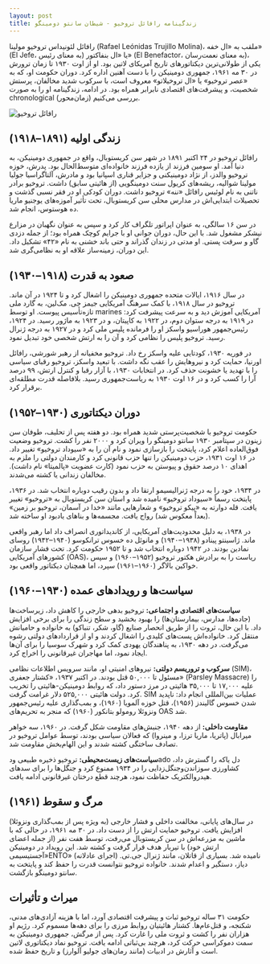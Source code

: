 ```yaml
---
layout: post
title: زندگینامه رافائل تروخیو - شیطان سانتو دومینگو
---
```


رافائل لئونیداس تروخیو مولینا (Rafael Leónidas Trujillo Molina)، ملقب به «ال خفه» (El Jefe، به معنای رئیس) یا «ال بنفاکتور» (El Benefactor، به معنای نعمت‌رسان)، یکی از طولانی‌ترین دیکتاتورهای تاریخ آمریکای لاتین بود. او از اوت ۱۹۳۰ تا زمان ترورش در ۳۰ مه ۱۹۶۱، جمهوری دومینیکن را با دست آهنین اداره کرد. دوران حکومت او، که به «عصر تروخیو» یا «ال تروخیلاتو» معروف است، با سرکوب شدید مخالفان، پرستش شخصیت، و پیشرفت‌های اقتصادی نابرابر همراه بود. در ادامه، زندگینامه او را به صورت chronological (زمان‌محور) بررسی می‌کنیم.

![رافائل تروخیو](https://indexes.ir/biography/rafael-trujillo.jpg)

## زندگی اولیه (۱۸۹۱–۱۹۱۸)
رافائل تروخیو در ۲۴ اکتبر ۱۸۹۱ در شهر سن کریستوبال، واقع در جمهوری دومینیکن، به دنیا آمد. او سومین فرزند از یازده فرزند خانواده‌ای متوسط‌الحال بود. پدرش، خوزه تروخیو والدز، از نژاد دومینیکنی و جزایر قناری اسپانیا بود و مادرش، آلتاگراسیا جولیا مولینا شوالیه، ریشه‌های کریول سنت دومینگویی (از هائیتی سابق) داشت. تروخیو برادر ناتنی به نام لوئیس رافائل «ننه» تروخیو داشت. دوران کودکی او در فقر نسبی گذشت و تحصیلات ابتدایی‌اش در مدارس محلی سن کریستوبال، تحت تأثیر آموزه‌های یوجنیو ماریا ده هوستوس، انجام شد.

در سن ۱۶ سالگی، به عنوان اپراتور تلگراف کار کرد و سپس به عنوان نگهبان در مزارع نیشکر مشغول شد. با این حال، دوران جوانی او با جرایم کوچک همراه بود؛ از جمله دزدی گاو و سرقت پستی. او مدتی در زندان گذراند و حتی باند خشنی به نام «۴۲» تشکیل داد. این دوران، زمینه‌ساز علاقه او به نظامی‌گری شد.

## صعود به قدرت (۱۹۱۸–۱۹۳۰)
در سال ۱۹۱۶، ایالات متحده جمهوری دومینیکن را اشغال کرد و تا ۱۹۲۴ در آن ماند. تروخیو در سال ۱۹۱۸، با کمک سرهنگ آمریکایی جیمز جی. مک‌لین، به گارد ملی تازه‌تأسیس پیوست. او توسط marines آمریکایی آموزش دید و به سرعت پیشرفت کرد: در ۱۹۱۹ به درجه ستوان دوم، در ۱۹۲۲ به کاپیتان، و در ۱۹۲۳ به ماژور رسید. در ۱۹۲۴، رئیس‌جمهور هوراسیو واسکز او را فرمانده پلیس ملی کرد و در ۱۹۲۷ به درجه ژنرال رسید. تروخیو پلیس را نظامی کرد و آن را به ارتش شخصی خود تبدیل نمود.

در فوریه ۱۹۳۰، کودتایی علیه واسکز رخ داد. تروخیو مخفیانه از رهبر شورشی، رافائل اورنیا، حمایت کرد و نیروهایش را عقب نگه داشت. با تبعید واسکز، تروخیو رقبای سیاسی را با تهدید یا خشونت حذف کرد. در انتخابات ۱۹۳۰، با آزار رقبا و کنترل ارتش، ۹۹ درصد آرا را کسب کرد و در ۱۶ اوت ۱۹۳۰ به ریاست‌جمهوری رسید. بلافاصله قدرت مطلقه‌ای برقرار کرد.

## دوران دیکتاتوری (۱۹۳۰–۱۹۵۲)
حکومت تروخیو با شخصیت‌پرستی شدید همراه بود. دو هفته پس از تحلیف، طوفان سن زینون در سپتامبر ۱۹۳۰ سانتو دومینگو را ویران کرد و ۲۰۰۰ نفر را کشت. تروخیو وضعیت فوق‌العاده اعلام کرد، پایتخت را بازسازی نمود و نام آن را به «سیوداد تروخیو» تغییر داد. در ۱۶ اوت ۱۹۳۱، حزب دومینیکن را تنها حزب قانونی کرد و کارمندان دولتی را ملزم به اهدای ۱۰ درصد حقوق و پیوستن به حزب نمود (کارت عضویت «پالمیتا» نام داشت). مخالفان زندانی یا کشته می‌شدند.

در ۱۹۳۴، خود را به درجه ژنرالیسیمو ارتقا داد و بدون رقیب دوباره انتخاب شد. در ۱۹۳۶، پایتخت رسماً «سیوداد تروخیو» نامیده شد و استان سن کریستوبال به «تروخیو» تغییر یافت. قله دوارته به «پیکو تروخیو» و شعارهایی مانند «خدا در آسمان، تروخیو بر زمین» (بعداً معکوس شد) رواج یافت. مجسمه‌ها و بناهای یادبود او ساخته شد.

در ۱۹۳۸، به دلیل محدودیت‌های آمریکایی، از کاندیداتوری انصراف داد اما رهبر واقعی ماند. ژاسینتو پینادو (۱۹۳۸–۱۹۴۰) و مانوئل ده خسوس ترانکوسو (۱۹۴۰–۱۹۴۲) روسای نمادین بودند. در ۱۹۴۲ دوباره انتخاب شد و تا ۱۹۵۲ حکومت کرد. تحت فشار سازمان کشورهای آمریکایی (OAS)، ریاست را به برادرش هکتور تروخیو (۱۹۵۲–۱۹۶۰) و سپس خواکین بالاگر (۱۹۶۰–۱۹۶۱) سپرد، اما همچنان دیکتاتور واقعی بود.

## سیاست‌ها و رویدادهای عمده (۱۹۳۰–۱۹۶۰)
**سیاست‌های اقتصادی و اجتماعی:** تروخیو بدهی خارجی را کاهش داد، زیرساخت‌ها (جاده‌ها، مدارس، بیمارستان‌ها) را بهبود بخشید و سطح زندگی را برای برخی افزایش داد. با این حال، ثروت را از طریق انحصار صنایع (گاو، شکر، تنباکو) به خانواده و حامیانش منتقل کرد. خانواده‌اش پست‌های کلیدی را اشغال کردند و او از قراردادهای دولتی رشوه می‌گرفت. در دهه ۱۹۳۰، به پناهندگان یهودی کمک کرد و شهرک سوسیا را برای آن‌ها ایجاد نمود، اما مهاجران غیرقانونی را اخراج کرد.

**سرکوب و تروریسم دولتی:** نیروهای امنیتی او، مانند سرویس اطلاعات نظامی (SIM)، مسئول تا ۵۰,۰۰۰ قتل بودند. در اکتبر ۱۹۳۷، «کشتار جعفری» (Parsley Massacre) را علیه ۱۷,۰۰۰ تا ۳۵,۰۰۰ هائیتی در مرز دستور داد، که روابط دومینیکن-هائیتی را تخریب کرد. دولت هائیتی ۵۲۵,۰۰۰ دلار غرامت گرفت. SIM عملیات بین‌المللی انجام داد: ناپدید شدن خسوس گالیندز (۱۹۵۶)، قتل خوزه آلمویا (۱۹۶۰)، و بمب‌گذاری علیه رئیس‌جمهور ونزوئلا رومولو بتانکور (۱۹۶۰) که منجر به تحریم‌های OAS شد.

**مقاومت داخلی:** از دهه ۱۹۴۰، جنبش‌های مقاومت شکل گرفت. در ۱۹۶۰، سه خواهر میرابال (پاتریا، ماریا ترزا، و مینروا) که فعالان سیاسی بودند، توسط عوامل تروخیو در تصادف ساختگی کشته شدند و این الهام‌بخش مقاومت شد.

**سیاست‌های زیست‌محیطی:** تروخیو ذخیره طبیعی ودado دل یاکه را گسترش داد، کشاورزی سوزاندن‌وجنگل‌زدایی را در ۱۹۳۴ ممنوع کرد و جنگل‌ها را برای سدهای هیدروالکتریک حفاظت نمود، هرچند قطع درختان غیرقانونی ادامه یافت.

## مرگ و سقوط (۱۹۶۱)
در سال‌های پایانی، مخالفت داخلی و فشار خارجی (به ویژه پس از بمب‌گذاری ونزوئلا) افزایش یافت. تروخیو حمایت ارتش را از دست داد. در ۳۰ مه ۱۹۶۱، در حالی که با ماشین به مزرعه‌اش در سن کریستوبال می‌رفت، توسط هفت نفر (از جمله اعضای ارتش خود) با تیربار هدف قرار گرفت و کشته شد. این رویداد در دومینیکن «آجستیسیمیENTO» (اجرای عادلانه) نامیده شد. بسیاری از قاتلان، مانند ژنرال جی.تی. دیاز، دستگیر و اعدام شدند. خانواده تروخیو نتوانست قدرت را حفظ کند و پایتخت به سانتو دومینگو بازگشت.

## میراث و تأثیرات
حکومت ۳۱ ساله تروخیو ثبات و پیشرفت اقتصادی آورد، اما با هزینه آزادی‌های مدنی، شکنجه، و قتل‌عام‌ها. کشتار هائیتیان روابط مرزی را برای دهه‌ها مسموم کرد. رژیم او هزاران نفر را کشت و ثروت ملی را غارت کرد. پس از مرگش، جمهوری دومینیکن به سمت دموکراسی حرکت کرد، هرچند بی‌ثباتی ادامه یافت. تروخیو نماد دیکتاتوری لاتین است و آثارش در ادبیات (مانند رمان‌های جولیو آلوارز) و تاریخ حفظ شده.
